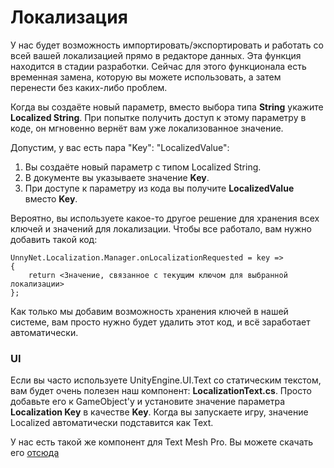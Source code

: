 # Локализация

У нас будет возможность импортировать/экспортировать и работать со всей вашей локализацией прямо в редакторе данных. Эта функция находится в стадии разработки. Сейчас для этого функционала есть временная замена, которую вы можете использовать, а затем перенести без каких-либо проблем.

Когда вы создаёте новый параметр, вместо выбора типа **String** укажите **Localized String**. При попытке получить доступ к этому параметру в коде, он мгновенно вернёт вам уже локализованное значение.

Допустим, у вас есть пара "Key": "LocalizedValue":

1. Вы создаёте новый параметр с типом Localized String.
2. В документе вы указываете значение **Key**.
3. При доступе к параметру из кода вы получите **LocalizedValue** вместо **Key**.

Вероятно, вы используете какое-то другое решение для хранения всех ключей и значений для локализации. Чтобы все работало, вам нужно добавить такой код:

```
UnnyNet.Localization.Manager.onLocalizationRequested = key =>
{
    return <Значение, связанное с текущим ключом для выбранной локализации>
};
```

Как только мы добавим возможность хранения ключей в нашей системе, вам просто нужно будет удалить этот код, и всё заработает автоматически.

### UI

Если вы часто используете UnityEngine.UI.Text со статическим текстом, вам будет очень полезен наш компонент: **LocalizationText.cs**.
Просто добавьте его к GameObject'у и установите значение параметра **Localization Key** в качестве **Key**. Когда вы запускаете игру, значение Localized автоматически подставится как Text.

У нас есть такой же компонент для Text Mesh Pro. Вы можете скачать его [отсюда](/code/LocalizationTextMeshPro.cs)
